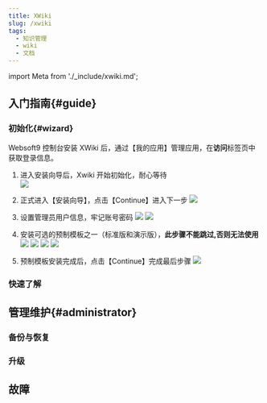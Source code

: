 ```yaml
---
title: XWiki
slug: /xwiki
tags:
  - 知识管理
  - wiki
  - 文档
---
```


import Meta from './_include/xwiki.md';

<Meta name="meta" />

## 入门指南{#guide}

### 初始化{#wizard}

Websoft9 控制台安装 XWiki 后，通过【我的应用】管理应用，在**访问**标签页中获取登录信息。  

1. 进入安装向导后，Xwiki 开始初始化，耐心等待  
    ![](http://libs.websoft9.com/Websoft9/DocsPicture/zh/xwiki/xwiki-initializing-websoft9.png)

2. 正式进入【安装向导】，点击【Continue】进入下一步
    ![](http://libs.websoft9.com/Websoft9/DocsPicture/zh/xwiki/xwiki-install-wizard-websoft9.png)

3. 设置管理员用户信息，牢记账号密码
    ![](http://libs.websoft9.com/Websoft9/DocsPicture/zh/xwiki/xwiki-set-admin.png)
    ![](http://libs.websoft9.com/Websoft9/DocsPicture/zh/xwiki/xwiki-admin-install-websoft9.png)

4. 安装可选的预制模板之一（标准版和演示版），**此步骤不能跳过,否则无法使用**
    ![](http://libs.websoft9.com/Websoft9/DocsPicture/zh/xwiki/xwiki-install-flavor1-websoft9.png)
    ![](http://libs.websoft9.com/Websoft9/DocsPicture/zh/xwiki/xwiki-install-flavor2-websoft9.png)
    ![](http://libs.websoft9.com/Websoft9/DocsPicture/zh/xwiki/xwiki-install-flavor3-websoft9.png)
    ![](http://libs.websoft9.com/Websoft9/DocsPicture/zh/xwiki/xwiki-install-flavor4-websoft9.png)

5. 预制模板安装完成后，点击【Continue】完成最后步骤
    ![](http://libs.websoft9.com/Websoft9/DocsPicture/zh/xwiki/xwiki-install-complete-websoft9.png)


### 快速了解

## 管理维护{#administrator}

### 备份与恢复

### 升级

## 故障